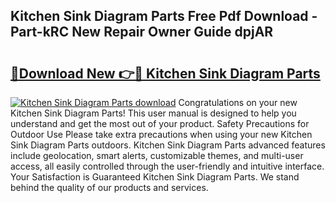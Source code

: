 ## Kitchen Sink Diagram Parts Free Pdf Download - Part-kRC New Repair Owner Guide dpjAR

# <h2><a href="http://dfqnt4.blite.top/?on=Kitchen+Sink+Diagram+Parts">🔗Download New 👉🔴 Kitchen Sink Diagram Parts</a></h2>

[![Kitchen Sink Diagram Parts download](https://i.imgur.com/lujVjoI.png)](http://dfqnt4.blite.top/?on=Kitchen+Sink+Diagram+Parts)
Congratulations on your new Kitchen Sink Diagram Parts! This user manual is designed to help you understand and get the most out of your product. Safety Precautions for Outdoor Use Please take extra precautions when using your new Kitchen Sink Diagram Parts outdoors. Kitchen Sink Diagram Parts advanced features include geolocation, smart alerts, customizable themes, and multi-user access, all easily controlled through the user-friendly and intuitive interface. Your Satisfaction is Guaranteed Kitchen Sink Diagram Parts. We stand behind the quality of our products and services.
